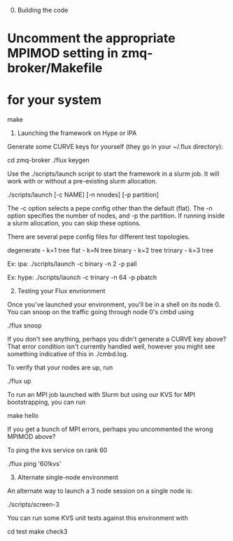 0. Building the code

  # Uncomment the appropriate MPIMOD setting in zmq-broker/Makefile
  # for your system
  make

1. Launching the framework on Hype or IPA

Generate some CURVE keys for yourself (they go in your ~/.flux directory):

  cd zmq-broker
  ./flux keygen

Use the ./scripts/launch script to start the framework in a slurm job.
It will work with or without a pre-existing slurm allocation.

  ./scripts/launch [-c NAME] [-n nnodes] [-p partition]

The -c option selects a pepe config other than the default (flat).
The -n option specifies the number of nodes, and -p the partition.
If running inside a slurm allocation, you can skip these options.

There are several pepe config files for different test topologies.

  degenerate - k=1 tree
  flat - k=N tree
  binary - k=2 tree
  trinary - k=3 tree

Ex: ipa:
  ./scripts/launch -c binary -n 2 -p pall

Ex: hype:
  ./scripts/launch -c trinary -n 64 -p pbatch

2. Testing your Flux envrionment

Once you've launched your environment, you'll be in a shell on its node 0.
You can snoop on the traffic going through node 0's cmbd using

  ./flux snoop

If you don't see anything, perhaps you didn't generate a CURVE key above?
That error condition isn't currently handled well, however you might see
something indicative of this in ./cmbd.log.

To verify that your nodes are up, run

  ./flux up

To run an MPI job launched with Slurm but using our KVS for MPI bootstrapping,
you can run

  make hello

If you get a bunch of MPI errors, perhaps you uncommented the wrong MPIMOD
above?

To ping the kvs service on rank 60

  ./flux ping '60!kvs'

3. Alternate single-node environment

An alternate way to launch a 3 node session on a single node is:

  ./scripts/screen-3

You can run some KVS unit tests against this environment with

  cd test
  make check3




